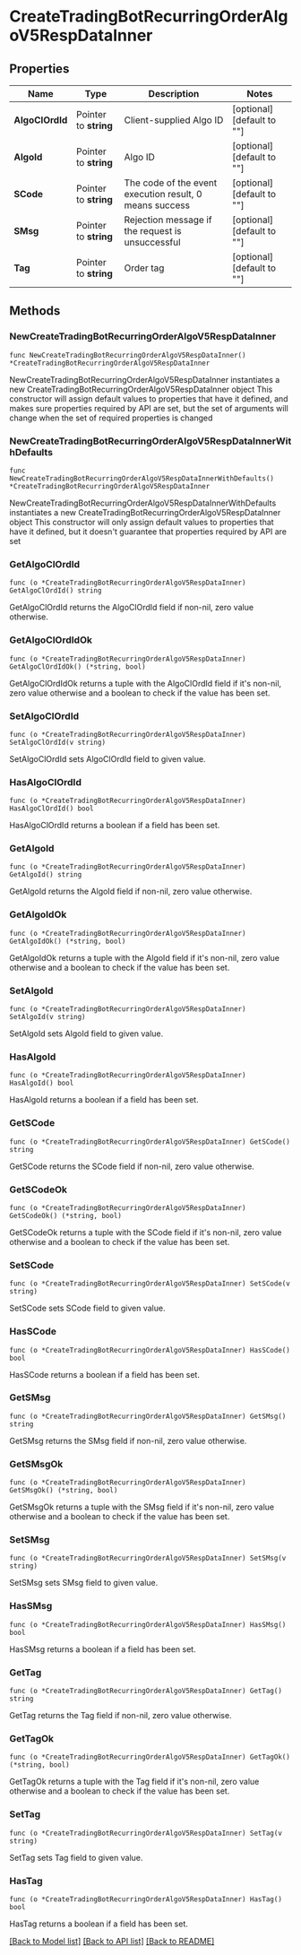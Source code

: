 # CreateTradingBotRecurringOrderAlgoV5RespDataInner

## Properties

Name | Type | Description | Notes
------------ | ------------- | ------------- | -------------
**AlgoClOrdId** | Pointer to **string** | Client-supplied Algo ID | [optional] [default to ""]
**AlgoId** | Pointer to **string** | Algo ID | [optional] [default to ""]
**SCode** | Pointer to **string** | The code of the event execution result, 0 means success | [optional] [default to ""]
**SMsg** | Pointer to **string** | Rejection message if the request is unsuccessful | [optional] [default to ""]
**Tag** | Pointer to **string** | Order tag | [optional] [default to ""]

## Methods

### NewCreateTradingBotRecurringOrderAlgoV5RespDataInner

`func NewCreateTradingBotRecurringOrderAlgoV5RespDataInner() *CreateTradingBotRecurringOrderAlgoV5RespDataInner`

NewCreateTradingBotRecurringOrderAlgoV5RespDataInner instantiates a new CreateTradingBotRecurringOrderAlgoV5RespDataInner object
This constructor will assign default values to properties that have it defined,
and makes sure properties required by API are set, but the set of arguments
will change when the set of required properties is changed

### NewCreateTradingBotRecurringOrderAlgoV5RespDataInnerWithDefaults

`func NewCreateTradingBotRecurringOrderAlgoV5RespDataInnerWithDefaults() *CreateTradingBotRecurringOrderAlgoV5RespDataInner`

NewCreateTradingBotRecurringOrderAlgoV5RespDataInnerWithDefaults instantiates a new CreateTradingBotRecurringOrderAlgoV5RespDataInner object
This constructor will only assign default values to properties that have it defined,
but it doesn't guarantee that properties required by API are set

### GetAlgoClOrdId

`func (o *CreateTradingBotRecurringOrderAlgoV5RespDataInner) GetAlgoClOrdId() string`

GetAlgoClOrdId returns the AlgoClOrdId field if non-nil, zero value otherwise.

### GetAlgoClOrdIdOk

`func (o *CreateTradingBotRecurringOrderAlgoV5RespDataInner) GetAlgoClOrdIdOk() (*string, bool)`

GetAlgoClOrdIdOk returns a tuple with the AlgoClOrdId field if it's non-nil, zero value otherwise
and a boolean to check if the value has been set.

### SetAlgoClOrdId

`func (o *CreateTradingBotRecurringOrderAlgoV5RespDataInner) SetAlgoClOrdId(v string)`

SetAlgoClOrdId sets AlgoClOrdId field to given value.

### HasAlgoClOrdId

`func (o *CreateTradingBotRecurringOrderAlgoV5RespDataInner) HasAlgoClOrdId() bool`

HasAlgoClOrdId returns a boolean if a field has been set.

### GetAlgoId

`func (o *CreateTradingBotRecurringOrderAlgoV5RespDataInner) GetAlgoId() string`

GetAlgoId returns the AlgoId field if non-nil, zero value otherwise.

### GetAlgoIdOk

`func (o *CreateTradingBotRecurringOrderAlgoV5RespDataInner) GetAlgoIdOk() (*string, bool)`

GetAlgoIdOk returns a tuple with the AlgoId field if it's non-nil, zero value otherwise
and a boolean to check if the value has been set.

### SetAlgoId

`func (o *CreateTradingBotRecurringOrderAlgoV5RespDataInner) SetAlgoId(v string)`

SetAlgoId sets AlgoId field to given value.

### HasAlgoId

`func (o *CreateTradingBotRecurringOrderAlgoV5RespDataInner) HasAlgoId() bool`

HasAlgoId returns a boolean if a field has been set.

### GetSCode

`func (o *CreateTradingBotRecurringOrderAlgoV5RespDataInner) GetSCode() string`

GetSCode returns the SCode field if non-nil, zero value otherwise.

### GetSCodeOk

`func (o *CreateTradingBotRecurringOrderAlgoV5RespDataInner) GetSCodeOk() (*string, bool)`

GetSCodeOk returns a tuple with the SCode field if it's non-nil, zero value otherwise
and a boolean to check if the value has been set.

### SetSCode

`func (o *CreateTradingBotRecurringOrderAlgoV5RespDataInner) SetSCode(v string)`

SetSCode sets SCode field to given value.

### HasSCode

`func (o *CreateTradingBotRecurringOrderAlgoV5RespDataInner) HasSCode() bool`

HasSCode returns a boolean if a field has been set.

### GetSMsg

`func (o *CreateTradingBotRecurringOrderAlgoV5RespDataInner) GetSMsg() string`

GetSMsg returns the SMsg field if non-nil, zero value otherwise.

### GetSMsgOk

`func (o *CreateTradingBotRecurringOrderAlgoV5RespDataInner) GetSMsgOk() (*string, bool)`

GetSMsgOk returns a tuple with the SMsg field if it's non-nil, zero value otherwise
and a boolean to check if the value has been set.

### SetSMsg

`func (o *CreateTradingBotRecurringOrderAlgoV5RespDataInner) SetSMsg(v string)`

SetSMsg sets SMsg field to given value.

### HasSMsg

`func (o *CreateTradingBotRecurringOrderAlgoV5RespDataInner) HasSMsg() bool`

HasSMsg returns a boolean if a field has been set.

### GetTag

`func (o *CreateTradingBotRecurringOrderAlgoV5RespDataInner) GetTag() string`

GetTag returns the Tag field if non-nil, zero value otherwise.

### GetTagOk

`func (o *CreateTradingBotRecurringOrderAlgoV5RespDataInner) GetTagOk() (*string, bool)`

GetTagOk returns a tuple with the Tag field if it's non-nil, zero value otherwise
and a boolean to check if the value has been set.

### SetTag

`func (o *CreateTradingBotRecurringOrderAlgoV5RespDataInner) SetTag(v string)`

SetTag sets Tag field to given value.

### HasTag

`func (o *CreateTradingBotRecurringOrderAlgoV5RespDataInner) HasTag() bool`

HasTag returns a boolean if a field has been set.


[[Back to Model list]](../README.md#documentation-for-models) [[Back to API list]](../README.md#documentation-for-api-endpoints) [[Back to README]](../README.md)


